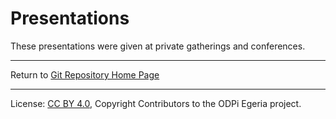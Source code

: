 <!-- SPDX-License-Identifier: CC-BY-4.0 -->
<!-- Copyright Contributors to the ODPi Egeria project 2020. -->

# Presentations

These presentations were given at private gatherings and conferences.


----
Return to [Git Repository Home Page](..)

----
License: [CC BY 4.0](https://creativecommons.org/licenses/by/4.0/),
Copyright Contributors to the ODPi Egeria project.